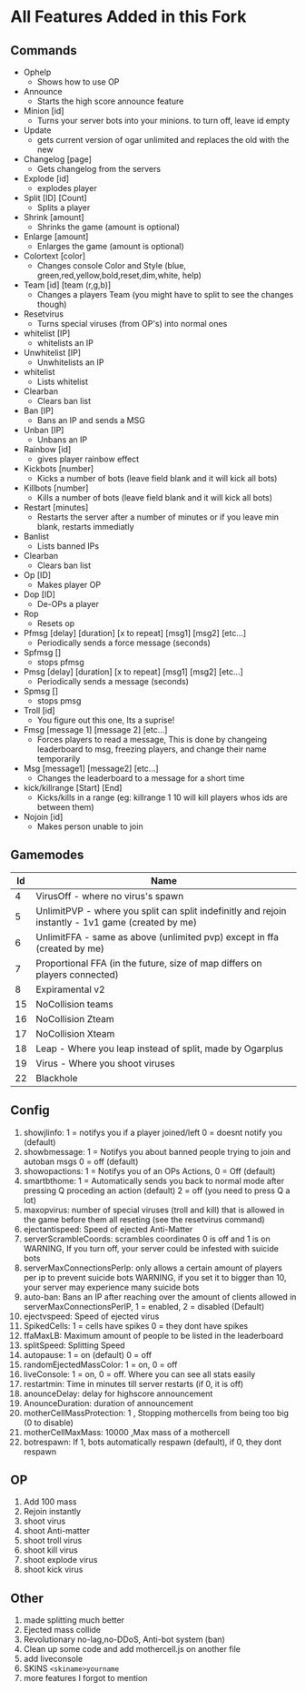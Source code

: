 # All Features Added in this Fork


## Commands
 - Ophelp
   * Shows how to use OP
 - Announce
   * Starts the high score announce feature
 - Minion [id]
   * Turns your server bots into your minions. to turn off, leave id empty
 - Update
   * gets current version of ogar unlimited and replaces the old with the new
 - Changelog [page]
   * Gets changelog from the servers
 - Explode [id]
   * explodes player
 - Split [ID] [Count]
   * Splits a player
 - Shrink [amount]
   * Shrinks the game (amount is optional)
 - Enlarge [amount]
   * Enlarges the game (amount is optional)
 - Colortext [color]
   * Changes console Color and Style (blue, green,red,yellow,bold,reset,dim,white, help)
 - Team [id] [team (r,g,b)]
   * Changes a players Team (you might have to split to see the changes though)
 - Resetvirus
   * Turns special viruses (from OP's) into normal ones
 - whitelist [IP]
   * whitelists an IP
 - Unwhitelist [IP]
   * Unwhitelists an IP
 - whitelist
   * Lists whitelist
 - Clearban
   * Clears ban list
 - Ban [IP]
   * Bans an IP and sends a MSG
 - Unban [IP]
   * Unbans an IP
 - Rainbow [id]
   * gives player rainbow effect
 - Kickbots [number]
   * Kicks a number of bots (leave field blank and it will kick all bots)
 - Killbots [number]
   * Kills a number of bots (leave field blank and it will kick all bots)
 - Restart [minutes]
   * Restarts the server after a number of minutes or if you leave min blank, restarts immediatly
 - Banlist
   * Lists banned IPs
 - Clearban
   * Clears ban list
 - Op [ID]
   * Makes player OP
 - Dop [ID]
   * De-OPs a player
 - Rop
   * Resets op
 - Pfmsg [delay] [duration] [x to repeat] [msg1] [msg2] [etc...]
   * Periodically sends a force message (seconds)
 - Spfmsg []
   * stops pfmsg
 - Pmsg [delay] [duration] [x to repeat] [msg1] [msg2] [etc...]
   * Periodically sends a message (seconds)
 - Spmsg []
   * stops pmsg
 - Troll [id]
   * You figure out this one, Its a suprise!
 - Fmsg [message 1] [message 2] [etc...]
   * Forces players to read a message, This is done by changeing leaderboard to msg, freezing players, and change their name temporarily
 - Msg [message1] [message2] [etc...]
   * Changes the leaderboard to a message for a short time
 - kick/killrange [Start] [End]
   * Kicks/kills in a range (eg: killrange 1 10 will kill players whos ids are between them)
 - Nojoin [id]
   * Makes person unable to join
  
## Gamemodes

Id   | Name
-----|--------------
4    | VirusOff - where no virus's spawn
5    | UnlimitPVP - where you split can split indefinitly and rejoin instantly - 1v1 game (created by me)
6    | UnlimitFFA - same as above (unlimited pvp) except in ffa (created by me)
7    | Proportional FFA (in the future, size of map differs on players connected)
8    | Expiramental v2
15   | NoCollision teams
16   | NoCollision Zteam
17   | NoCollision Xteam
18   | Leap - Where you leap instead of split, made by Ogarplus
19   | Virus - Where you shoot viruses
22   | Blackhole

## Config

1. showjlinfo: 1 = notifys you if a player joined/left 0 = doesnt notify you (default)
2. showbmessage: 1 = Notifys you about banned people trying to join and autoban msgs 0 = off (default)
3. showopactions: 1 = Notifys you of an OPs Actions, 0 = Off (default)
4. smartbthome: 1 = Automatically sends you back to normal mode after pressing Q proceding an action (default) 2 = off (you need to press Q a lot)
5. maxopvirus: number of special viruses (troll and kill) that is allowed in the game before them all reseting (see the resetvirus command)
6. ejectantispeed: Speed of ejected Anti-Matter
7. serverScrambleCoords: scrambles coordinates 0 is off and 1 is on WARNING, If you turn off, your server could be infested with suicide bots
8. serverMaxConnectionsPerIp: only allows a certain amount of players per ip to prevent suicide bots WARNING, if you set it to bigger than 10, your server may experience many suicide bots
9. auto-ban: Bans an IP after reaching over the amount of clients allowed in serverMaxConnectionsPerIP, 1 = enabled, 2 = disabled (Default)
10. ejectvspeed: Speed of ejected virus
11. SpikedCells: 1 = cells have spikes 0 = they dont have spikes
12. ffaMaxLB: Maximum amount of people to be listed in the leaderboard
13. splitSpeed: Splitting Speed
14. autopause: 1 = on (default) 0 = off
15. randomEjectedMassColor: 1 = on, 0 = off
16. liveConsole: 1 = on, 0 = off. Where you can see all stats easily
17. restartmin: Time in minutes till server restarts (if 0, it is off)
18. anounceDelay: delay for highscore announcement
19. AnounceDuration: duration of announcement
20. motherCellMassProtection: 1 , Stopping mothercells from being too big (0 to disable)
21. motherCellMaxMass: 10000 ,Max mass of a mothercell
22. botrespawn: If 1, bots automatically respawn (default), if 0, they dont respawn

## OP

1. Add 100 mass
2. Rejoin instantly
3. shoot virus
4. shoot Anti-matter
5. shoot troll virus
6. shoot kill virus
7. shoot explode virus
8. shoot kick virus

## Other

1. made splitting much better
2. Ejected mass collide
3. Revolutionary no-lag,no-DDoS, Anti-bot system (ban)
4. Clean up some code and add mothercell.js on another file
5. add liveconsole
6. SKINS `<skiname>yourname`
7. more features I forgot to mention
